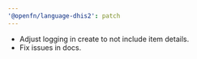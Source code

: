 ```yaml
---
'@openfn/language-dhis2': patch
---
```


- Adjust logging in create to not include item details.
- Fix issues in docs.
